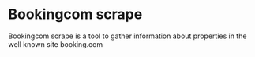 Bookingcom scrape
=================

Bookingcom scrape is a tool to gather information about properties in the well known site booking.com
